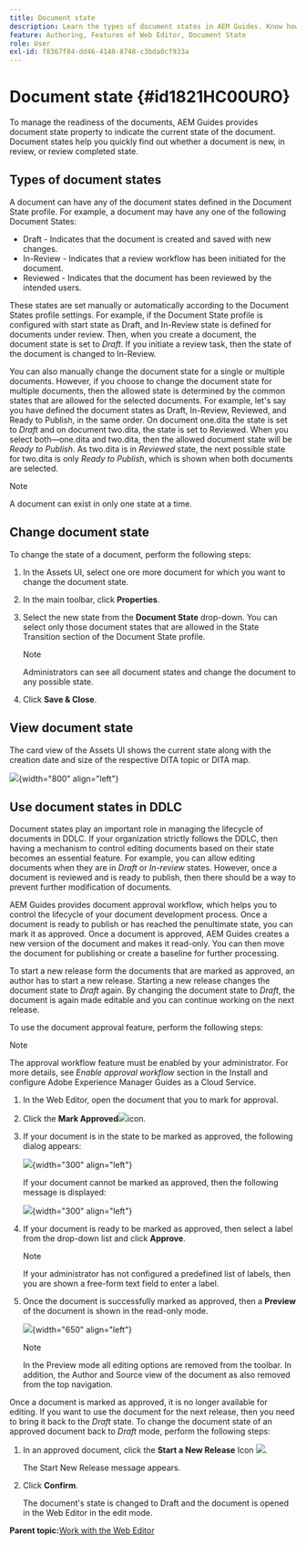 ```yaml
---
title: Document state
description: Learn the types of document states in AEM Guides. Know how to change or view the document state and use the document state in DDLC.
feature: Authoring, Features of Web Editor, Document State
role: User
exl-id: f8367f84-dd46-4140-8748-c3bda0cf933a
---
```

# Document state {#id1821HC00URO}

To manage the readiness of the documents, AEM Guides provides document state property to indicate the current state of the document. Document states help you quickly find out whether a document is new, in review, or review completed state.

## Types of document states 

A document can have any of the document states defined in the Document State profile. For example, a document may have any one of the following Document States:

-   Draft - Indicates that the document is created and saved with new changes.
-   In-Review - Indicates that a review workflow has been initiated for the document.
-   Reviewed - Indicates that the document has been reviewed by the intended users.

These states are set manually or automatically according to the Document States profile settings. For example, if the Document State profile is configured with start state as Draft, and In-Review state is defined for documents under review. Then, when you create a document, the document state is set to *Draft*. If you initiate a review task, then the state of the document is changed to In-Review.

You can also manually change the document state for a single or multiple documents. However, if you choose to change the document state for multiple documents, then the allowed state is determined by the common states that are allowed for the selected documents. For example, let's say you have defined the document states as Draft, In-Review, Reviewed, and Ready to Publish, in the same order. On document one.dita the state is set to *Draft* and on document two.dita, the state is set to Reviewed. When you select both—one.dita and two.dita, then the allowed document state will be *Ready to Publish*. As two.dita is in *Reviewed* state, the next possible state for two.dita is only *Ready to Publish*, which is shown when both documents are selected.

>[!NOTE]
>
> A document can exist in only one state at a time.

## Change document state 

To change the state of a document, perform the following steps:

1.  In the Assets UI, select one ore more document for which you want to change the document state.
1.  In the main toolbar, click **Properties**.
1.  Select the new state from the **Document State** drop-down. You can select only those document states that are allowed in the State Transition section of the Document State profile.

    >[!NOTE]
    >
    >Administrators can see all document states and change the document to any possible state.

1.  Click **Save & Close**.

## View document state 

The card view of the Assets UI shows the current state along with the creation date and size of the respective DITA topic or DITA map.

![](images/document_state.png){width="800" align="left"}

## Use document states in DDLC 

Document states play an important role in managing the lifecycle of documents in DDLC. If your organization strictly follows the DDLC, then having a mechanism to control editing documents based on their state becomes an essential feature. For example, you can allow editing documents when they are in *Draft* or *In-review* states. However, once a document is reviewed and is ready to publish, then there should be a way to prevent further modification of documents.

AEM Guides provides document approval workflow, which helps you to control the lifecycle of your document development process. Once a document is ready to publish or has reached the penultimate state, you can mark it as approved. Once a document is approved, AEM Guides creates a new version of the document and makes it read-only. You can then move the document for publishing or create a baseline for further processing.

To start a new release form the documents that are marked as approved, an author has to start a new release. Starting a new release changes the document state to *Draft* again. By changing the document state to *Draft*, the document is again made editable and you can continue working on the next release.

To use the document approval feature, perform the following steps:

>[!NOTE]
>
> The approval workflow feature must be enabled by your administrator. For more details, see *Enable approval workflow* section in the Install and configure Adobe Experience Manager Guides as a Cloud Service.

1.  In the Web Editor, open the document that you to mark for approval.

1.  Click the **Mark Approved**![](images/mark_approve_icon.svg)icon.

1.  If your document is in the state to be marked as approved, the following dialog appears:

    ![](images/mark-approved-correct-state.png){width="300" align="left"}

    If your document cannot be marked as approved, then the following message is displayed:

    ![](images/mark-approved-incorrect-state.png){width="300" align="left"}

1.  If your document is ready to be marked as approved, then select a label from the drop-down list and click **Approve**.

    >[!NOTE]
    >
    > If your administrator has not configured a predefined list of labels, then you are shown a free-form text field to enter a label.

1.  Once the document is successfully marked as approved, then a **Preview** of the document is shown in the read-only mode.

    ![](images/approved-doc-read-only.png){width="650" align="left"}

    >[!NOTE]
    >
    > In the Preview mode all editing options are removed from the toolbar. In addition, the Author and Source view of the document as also removed from the top navigation.


Once a document is marked as approved, it is no longer available for editing. If you want to use the document for the next release, then you need to bring it back to the *Draft* state. To change the document state of an approved document back to *Draft* mode, perform the following steps:

1.  In an approved document, click the **Start a New Release** Icon ![](images/approved-restart-draft-mode-icon.svg).

    The Start New Release message appears.

1.  Click **Confirm**.

    The document's state is changed to Draft and the document is opened in the Web Editor in the edit mode.


**Parent topic:**[Work with the Web Editor](web-editor.md)
